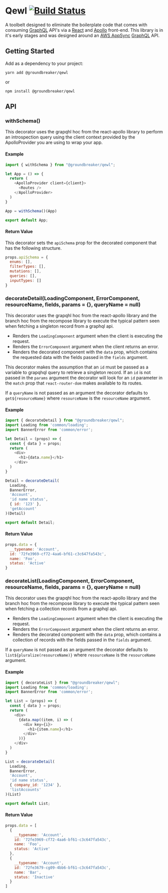 # Qewl [![Build Status](https://travis-ci.com/groundbreaker/qewl.svg?branch=master)](https://travis-ci.com/groundbreaker/qewl)
A toolbelt designed to eliminate the boilerplate code that comes with consuming [GraphQL](https://graphql.org) API's via a [React](https://reactjs.org) and [Apollo](https://www.apollographql.com) front-end. This library is in it's early stages and was designed around an [AWS AppSync](https://aws.amazon.com/appsync/) [GraphQL](https://graphql.org) API.  

## Getting Started

Add as a dependency to your project:

    yarn add @groundbreaker/qewl

  or

    npm install @groundbreaker/qewl

## API

### withSchema()

This decorator uses the grapqhl hoc from the react-apollo library to perform an introspection query using the client context provided by the ApolloProvider you are using to wrap your app.

#### Example

```js
import { withSchema } from "@groundbreaker/qewl";

let App = () => {
  return (
    <ApolloProvider client={client}>
      <Routes />
    </ApolloProvider>
  )
}

App = withSchema()(App)

export default App;
```

#### Return Value

This decorator sets the `apiSchema` prop for the decorated component that has the following structure.

```js
props.apiSchema = {
  enums: [],
  filterTypes: [],
  mutations: [],
  queries: [],
  inputTypes: [] 
}
```

### decorateDetail(LoadingComponent, ErrorComponent, resourceName, fields, params = {}, queryName = null)

This decorator uses the grapqhl hoc from the react-apollo library and the branch hoc from the recompose library to execute the typical pattern seen when fetching a singleton record from a graphql api.

- Renders the `LoadingComponent` argument when the client is executing the request.
- Renders the `ErrorComponent` argument when the client returns an error.
- Renders the decorated component with the `data` prop, which contains the requested data with the fields passed in the `fields` argument.

This decorator makes the assumption that an `id` must be passed as a variable to grapqhql query to retrieve a singleton record. If an `id` is not passed in the `params` argument the decorator will look for an `id` parameter in the `match` prop that `react-router-dom` makes available to its routes.

If a `queryName` is not passed as an argument the decorator defaults to `get${resourceName}` where `resourceName` is the `resourceName` argument. 

#### Example

```js
import { decorateDetail } from "@groundbreaker/qewl";
import Loading from 'common/loading';
import BannerError from 'common/error';

let Detail = (props) => {
  const { data } = props;
  return (
    <div>
      <h1>{data.name}</h1>
    </div>
  )
}

Detail = decorateDetail(
  Loading,
  BannerError,
  'Account',
  'id name status', 
  { id: '123' },
  'getAccount'
)(Detail)

export default Detail;
```

#### Return Value

```js
props.data = {
  __typename: 'Account',
  id: '72fe3969-cf72-4aa6-bf61-c3c647fa543c',
  name: 'Foo',
  status: 'Active'
}
```

### decorateList(LoadingComponent, ErrorComponent, resourceName, fields, params = {}, queryName = null)

This decorator uses the grapqhl hoc from the react-apollo library and the branch hoc from the recompose library to execute the typical pattern seen when fetching a collection records from a graphql api.

- Renders the `LoadingComponent` argument when the client is executing the request.
- Renders the `ErrorComponent` argument when the client returns an error.
- Renders the decorated component with the `data` prop, which contains a collection of records with the fields passed in the `fields` argument.

If a `queryName` is not passed as an argument the decorator defaults to `list${pluralize(resourceName)}` where `resourceName` is the `resourceName` argument. 

#### Example

```js
import { decorateList } from "@groundbreaker/qewl";
import Loading from 'common/loading';
import BannerError from 'common/error';

let List = (props) => {
  const { data } = props;
  return (
    <div>
      {data.map((item, i) => (
        <div key={i}>
          <h1>{item.name}</h1>
        </div>
      ))}
    </div>
  )
}

List = decorateDetail(
  Loading,
  BannerError,
  'Account',
  'id name status', 
  { company_id: '1234' },
  'listAccounts'
)(List)

export default List;
```

#### Return Value

```js
props.data = [
  {
    __typename: 'Account',
    id: '72fe3969-cf72-4aa6-bf61-c3c647fa543c',
    name: 'Foo',
    status: 'Active'
  },
  {
    __typename: 'Account',
    id: '72fe3679-cg09-4bb6-bf61-c3c647fa543c',
    name: 'Bar',
    status: 'Inactive'
  }
]
```